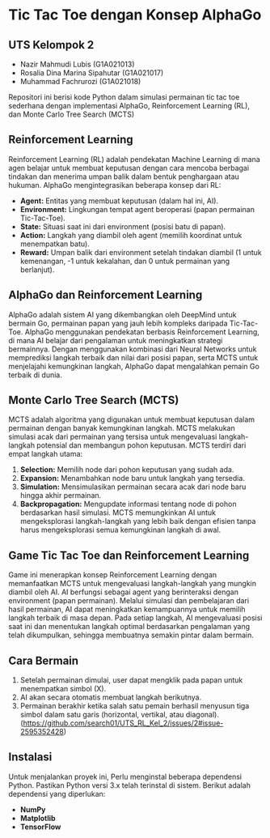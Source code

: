 # Tic Tac Toe dengan Konsep AlphaGo
## UTS Kelompok 2
- Nazir Mahmudi Lubis (G1A021013)
- Rosalia Dina Marina Sipahutar (G1A021017)
- Muhammad Fachrurozi (G1A021018)

[](https://github.com/user-attachments/assets/0a9a97a3-fa04-4e7b-bbac-a66440d86c68)

Repositori ini berisi kode Python  dalam simulasi permainan tic tac toe sederhana dengan implementasi AlphaGo, Reinforcement Learning (RL), dan Monte Carlo Tree Search (MCTS)

## Reinforcement Learning
Reinforcement Learning (RL) adalah pendekatan Machine Learning di mana agen belajar untuk membuat keputusan dengan cara mencoba berbagai tindakan dan menerima umpan balik dalam bentuk penghargaan atau hukuman. AlphaGo mengintegrasikan beberapa konsep dari RL:
  - **Agent:** Entitas yang membuat keputusan (dalam hal ini, AI).
  - **Environment:** Lingkungan tempat agent beroperasi (papan permainan Tic-Tac-Toe).
  - **State:** Situasi saat ini dari environment (posisi batu di papan).
  - **Action:** Langkah yang diambil oleh agent (memilih koordinat untuk menempatkan batu).
  - **Reward:** Umpan balik dari environment setelah tindakan diambil (1 untuk kemenangan, -1 untuk kekalahan, dan 0 untuk permainan yang berlanjut).

## AlphaGo dan Reinforcement Learning
AlphaGo adalah sistem AI yang dikembangkan oleh DeepMind untuk bermain Go, permainan papan yang jauh lebih kompleks daripada Tic-Tac-Toe. AlphaGo menggunakan pendekatan berbasis Reinforcement Learning, di mana AI belajar dari pengalaman untuk meningkatkan strategi bermainnya. Dengan menggunakan kombinasi dari Neural Networks untuk memprediksi langkah terbaik dan nilai dari posisi papan, serta MCTS untuk menjelajahi kemungkinan langkah, AlphaGo dapat mengalahkan pemain Go terbaik di dunia.

## Monte Carlo Tree Search (MCTS)
MCTS adalah algoritma yang digunakan untuk membuat keputusan dalam permainan dengan banyak kemungkinan langkah. MCTS melakukan simulasi acak dari permainan yang tersisa untuk mengevaluasi langkah-langkah potensial dan membangun pohon keputusan. MCTS terdiri dari empat langkah utama:
1. **Selection:** Memilih node dari pohon keputusan yang sudah ada.
2. **Expansion:** Menambahkan node baru untuk langkah yang tersedia.
3. **Simulation:** Mensimulasikan permainan secara acak dari node baru hingga akhir permainan.
4. **Backpropagation:** Mengupdate informasi tentang node di pohon berdasarkan hasil simulasi.
MCTS memungkinkan AI untuk mengeksplorasi langkah-langkah yang lebih baik dengan efisien tanpa harus mengeksplorasi semua kemungkinan langkah di awal.

## Game Tic Tac Toe dan Reinforcement Learning
Game ini menerapkan konsep Reinforcement Learning dengan memanfaatkan MCTS untuk mengevaluasi langkah-langkah yang mungkin diambil oleh AI. AI berfungsi sebagai agent yang berinteraksi dengan environment (papan permainan). Melalui simulasi dan pembelajaran dari hasil permainan, AI dapat meningkatkan kemampuannya untuk memilih langkah terbaik di masa depan. Pada setiap langkah, AI mengevaluasi posisi saat ini dan menentukan langkah optimal berdasarkan pengalaman yang telah dikumpulkan, sehingga membuatnya semakin pintar dalam bermain.

## Cara Bermain
1. Setelah permainan dimulai, user dapat mengklik pada papan untuk menempatkan simbol (X).
2. AI akan secara otomatis membuat langkah berikutnya.
3. Permainan berakhir ketika salah satu pemain berhasil menyusun tiga simbol dalam satu garis (horizontal, vertikal, atau diagonal).
(https://github.com/search01/UTS_RL_Kel_2/issues/2#issue-2595352428)

## Instalasi
Untuk menjalankan proyek ini, Perlu menginstal beberapa dependensi Python. Pastikan Python versi 3.x telah terinstal di sistem. Berikut adalah dependensi yang diperlukan: 
- **NumPy** 
- **Matplotlib** 
- **TensorFlow**
